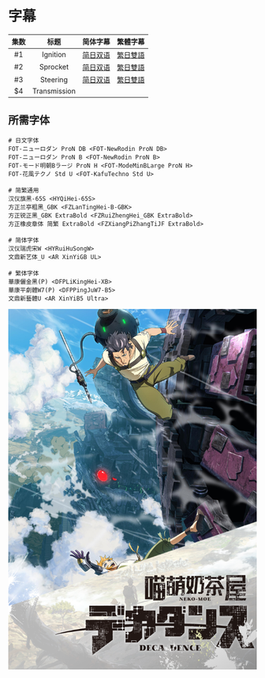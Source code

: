 # 字幕

集数 | 标题 | 简体字幕 | 繁體字幕
:-: | :-: | :-: | :-:
#1 | Ignition | [简日双语][01S] | [繁日雙語][01T]
#2 | Sprocket | [简日双语][02S] | [繁日雙語][02T]
#3 | Steering | [简日双语][03S] | [繁日雙語][03T]
$4 | Transmission | 

## 所需字体

```
# 日文字体
FOT-ニューロダン ProN DB <FOT-NewRodin ProN DB>
FOT-ニューロダン ProN B <FOT-NewRodin ProN B>
FOT-モード明朝Bラージ ProN H <FOT-ModeMinBLarge ProN H>
FOT-花風テクノ Std U <FOT-KafuTechno Std U>

# 简繁通用
汉仪旗黑-65S <HYQiHei-65S>
方正兰亭粗黑_GBK <FZLanTingHei-B-GBK>
方正锐正黑_GBK ExtraBold <FZRuiZhengHei_GBK ExtraBold> 
方正橡皮章体 简繁 ExtraBold <FZXiangPiZhangTiJF ExtraBold> 

# 简体字体
汉仪瑞虎宋W <HYRuiHuSongW>
文鼎新艺体_U <AR XinYiGB UL>

# 繁体字体
華康儷金黑(P) <DFPLiKingHei-XB>
華康平劇體W7(P) <DFPPingJuW7-B5>
文鼎新藝體U <AR XinYiB5 Ultra>
```


[01S]: https://raw.githubusercontent.com/Nekomoekissaten-SUB/Nekomoekissaten-MIR-Subs/master/DECA-DENCE/Web/%5BNekomoe%20kissaten%5D%20DECA-DENCE%2001%20%5BWebRip%5D.JPSC.ass  '#1 JPSC'
[01T]: https://raw.githubusercontent.com/Nekomoekissaten-SUB/Nekomoekissaten-MIR-Subs/master/DECA-DENCE/Web/%5BNekomoe%20kissaten%5D%20DECA-DENCE%2001%20%5BWebRip%5D.JPTC.ass  '#1 JPTC'
[02S]: https://raw.githubusercontent.com/Nekomoekissaten-SUB/Nekomoekissaten-MIR-Subs/master/DECA-DENCE/Web/%5BNekomoe%20kissaten%5D%20DECA-DENCE%2002%20%5BWebRip%5D.JPSC.ass  '#2 JPSC'
[02T]: https://raw.githubusercontent.com/Nekomoekissaten-SUB/Nekomoekissaten-MIR-Subs/master/DECA-DENCE/Web/%5BNekomoe%20kissaten%5D%20DECA-DENCE%2002%20%5BWebRip%5D.JPTC.ass  '#2 JPTC'
[03S]: https://raw.githubusercontent.com/Nekomoekissaten-SUB/Nekomoekissaten-MIR-Subs/master/DECA-DENCE/Web/%5BNekomoe%20kissaten%5D%20DECA-DENCE%2003%20%5BWebRip%5D.JPSC.ass  '#3 JPSC'
[03T]: https://raw.githubusercontent.com/Nekomoekissaten-SUB/Nekomoekissaten-MIR-Subs/master/DECA-DENCE/Web/%5BNekomoe%20kissaten%5D%20DECA-DENCE%2003%20%5BWebRip%5D.JPTC.ass  '#3 JPTC'

![](poster.png)